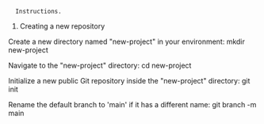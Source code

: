       Instructions.

1. Creating a new repository 

Сreate a new directory named "new-project" in your environment:
mkdir new-project

Navigate to the "new-project" directory:
cd new-project

Initialize a new public Git repository inside the "new-project" directory:
git init

Rename the default branch to 'main' if it has a different name:
git branch -m main 
